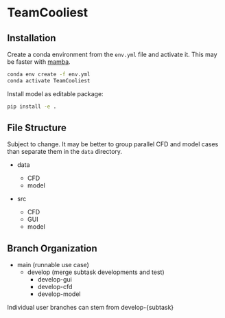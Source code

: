 # TeamCooliest

## Installation

Create a conda environment from the `env.yml` file and activate it. This may be faster with [mamba](https://mamba.readthedocs.io/en/latest/).

```bash
conda env create -f env.yml
conda activate TeamCooliest
```

Install model as editable package:

```bash
pip install -e .
```

## File Structure

Subject to change.
It may be better to group parallel CFD and model cases than separate them in the `data` directory.

- data
  - CFD
  - model

- src
  - CFD
  - GUI
  - model

## Branch Organization

- main (runnable use case)
  - develop (merge subtask developments and test)
    - develop-gui
    - develop-cfd
    - develop-model

Individual user branches can stem from develop-{subtask}
